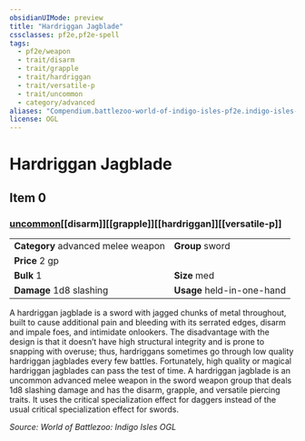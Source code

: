 ```yaml
---
obsidianUIMode: preview
title: "Hardriggan Jagblade"
cssclasses: pf2e,pf2e-spell
tags:
  - pf2e/weapon
  - trait/disarm
  - trait/grapple
  - trait/hardriggan
  - trait/versatile-p
  - trait/uncommon
  - category/advanced
aliases: "Compendium.battlezoo-world-of-indigo-isles-pf2e.indigo-isles-equipment.Item.t8RnYR5hlgtbeuoS"
license: OGL
---
```

# Hardriggan Jagblade
## Item 0
### [uncommon](uncommon "Uncommon Rarity Trait")[[disarm]][[grapple]][[hardriggan]][[versatile-p]]

|  |  |
| -- | -- |
| **Category** advanced melee weapon | **Group** sword |
| **Price** 2 gp |  |
| **Bulk** 1 | **Size** med |
| **Damage** 1d8 slashing  | **Usage** held-in-one-hand |



A hardriggan jagblade is a sword with jagged chunks of metal throughout, built to cause additional pain and bleeding with its serrated edges, disarm and impale foes, and intimidate onlookers. The disadvantage with the design is that it doesn’t have high structural integrity and is prone to snapping with overuse; thus, hardriggans sometimes go through low quality hardriggan jagblades every few battles. Fortunately, high quality or magical hardriggan jagblades can pass the test of time. A hardriggan jagblade is an uncommon advanced melee weapon in the sword weapon group that deals 1d8 slashing damage and has the disarm, grapple, and versatile piercing traits. It uses the critical specialization effect for daggers instead of the usual critical specialization effect for swords.

*Source: World of Battlezoo: Indigo Isles*
*OGL*